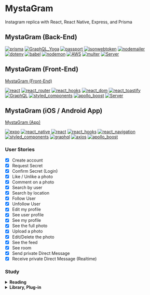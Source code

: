 # MystaGram

Instagram replica with React, React Native, Express, and Prisma

## MystaGram (Back-End)

[![prisma](https://img.shields.io/badge/prisma-1.34.8-green.svg)](https://shields.io/) [![GraphQL_Yoga](https://img.shields.io/badge/GraphQL_Yoga-1.18.1-green.svg)](https://shields.io/) [![passport](https://img.shields.io/badge/passport-0.4.0-green.svg)](https://shields.io/) [![jsonwebtoken](https://img.shields.io/badge/jsonwebtoken-8.5.1-green.svg)](https://shields.io/) [![nodemailer](https://img.shields.io/badge/nodemailer-6.3.0-green.svg)](https://shields.io/) [![dotenv](https://img.shields.io/badge/dotenv-8.0.0-green.svg)](https://shields.io/) [![babel](https://img.shields.io/badge/babel-7.5.5-green.svg)](https://shields.io/) [![nodemon](https://img.shields.io/badge/nodemon-1.19.1-green.svg)](https://shields.io/) [![AWS](https://img.shields.io/badge/AWS-S3-green.svg)](https://shields.io/) [![multer](https://img.shields.io/badge/multer-2.9.0-green.svg)](https://shields.io/) [![Server](https://img.shields.io/badge/Server-Heroku-green.svg)](https://shields.io/)

## MystaGram (Front-End)

<a href="https://github.com/PureDevPer/Mystagram-FrontEnd">MystaGram (Front-End)</a>

[![react](https://img.shields.io/badge/react-16.9.0-blue.svg)](https://shields.io/) [![react_router](https://img.shields.io/badge/react_router-5.0.1-blue.svg)](https://shields.io/) [![react_hooks](https://img.shields.io/badge/react_hooks-0.5.0-blue.svg)](https://shields.io/) [![react_dom](https://img.shields.io/badge/react_dom-16.9.0-blue.svg)](https://shields.io/) [![react_toastify](https://img.shields.io/badge/react_toastify-5.3.2-blue.svg)](https://shields.io/) [![GraphQL](https://img.shields.io/badge/GraphQL-14.5.0-blue.svg)](https://shields.io/) [![styled_components](https://img.shields.io/badge/styled_components-4.3.2-blue.svg)](https://shields.io/) [![apollo_boost](https://img.shields.io/badge/apollo_boost-0.4.4-blue.svg)](https://shields.io/) [![Server](https://img.shields.io/badge/Server-Netlify-blue.svg)](https://shields.io/)

## MystaGram (iOS / Android App)

<a href="https://github.com/PureDevPer/Mystagram-App">MystaGram (App)</a>

[![expo](https://img.shields.io/badge/expo-34.0.1-ff69b4.svg)](https://shields.io/) [![react_native](https://img.shields.io/badge/react_native-0.60-ff69b4.svg)](https://shields.io/) [![react](https://img.shields.io/badge/react-16.8.3-ff69b4.svg)](https://shields.io/) [![react_hooks](https://img.shields.io/badge/react_hooks-0.5.0-ff69b4.svg)](https://shields.io/) [![react_navigation](https://img.shields.io/badge/react_navigation-3.12.1-ff69b4.svg)](https://shields.io/) [![styled_components](https://img.shields.io/badge/styled_components-4.3.2-ff69b4.svg)](https://shields.io/) [![graphql](https://img.shields.io/badge/graphql-14.5.3-ff69b4.svg)](https://shields.io/) [![axios](https://img.shields.io/badge/axios-0.19.0-ff69b4.svg)](https://shields.io/) [![apollo_boost](https://img.shields.io/badge/apollo_boost-0.4.4-ff69b4.svg)](https://shields.io/)

### User Stories

- [x] Create account
- [x] Request Secret
- [x] Confirm Secret (Login)
- [x] Like / Unlike a photo
- [x] Comment on a photo
- [x] Search by user
- [x] Search by location
- [x] Follow User
- [x] Unfollow User
- [x] Edit my profile
- [x] See user profile
- [x] See my profile
- [x] See the full photo
- [x] Upload a photo
- [x] Edit/Delete the photo
- [x] See the feed
- [x] See room
- [x] Send private Direct Message
- [x] Receive private Direct Message (Realtime)

### Study

<details><summary><b>Reading</b></summary>

<p>

- Prisma Datamodel: https://www.prisma.io/docs/datamodel-and-migrations/datamodel-MYSQL-knul/
- Prisma Subscrriptions: GraphQL subscriptions allow you to be notified in realtime when changes are happening to your data. There are three kinds of events that trigger a subscription
  - https://github.com/prisma/prisma/blob/master/docs/1.4/04-Reference/03-Prisma-API/05-Subscriptions.md

</p>
</details>

<details><summary><b>Library, Plug-in</b></summary>

<p>

- NodeMailer: https://nodemailer.com/about/
  - Send Grid: https://sendgrid.com/
- passport, passport jwt: http://www.passportjs.org/packages/passport-jwt/#targetText=passport%2Djwt,secure%20RESTful%20endpoints%20without%20sessions.
- jsonwebtoken: https://www.npmjs.com/package/jsonwebtoken
- Prisma-exists: https://www.prisma.io/docs/prisma-client/features/check-existence-JAVASCRIPT-pyl1/

</p>
</details>

